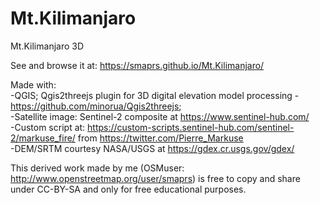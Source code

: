 # Mt.Kilimanjaro  
Mt.Kilimanjaro 3D  
 
See and browse it at: https://smaprs.github.io/Mt.Kilimanjaro/  
  
Made with:  
-QGIS; Qgis2threejs plugin for 3D digital elevation model processing - https://github.com/minorua/Qgis2threejs;  
-Satellite image: Sentinel-2 composite at https://www.sentinel-hub.com/  
-Custom script at: https://custom-scripts.sentinel-hub.com/sentinel-2/markuse_fire/ from https://twitter.com/Pierre_Markuse  
-DEM/SRTM courtesy NASA/USGS at https://gdex.cr.usgs.gov/gdex/  

This derived work made by me (OSMuser: http://www.openstreetmap.org/user/smaprs) is free to copy and share under CC-BY-SA and only for free educational purposes.
